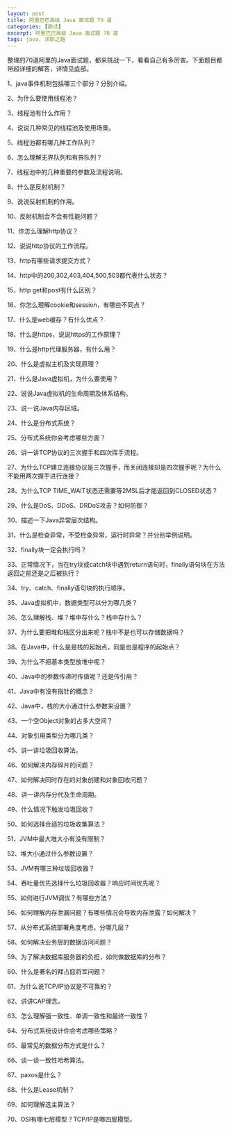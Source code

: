 ```yaml
---
layout: post
title: 阿里巴巴高级 Java 面试题 70 道
categories: [面试]
excerpt: 阿里巴巴高级 Java 面试题 70 道
tags: java, 求职之路
---
```

整理的70道阿里的Java面试题，都来挑战一下，看看自己有多厉害。下面题目都带超详细的解答，详情见底部。

1、java事件机制包括哪三个部分？分别介绍。

2、为什么要使用线程池？

3、线程池有什么作用？

4、说说几种常见的线程池及使用场景。

5、线程池都有哪几种工作队列？

6、怎么理解无界队列和有界队列？

7、线程池中的几种重要的参数及流程说明。

8、什么是反射机制？

9、说说反射机制的作用。

10、反射机制会不会有性能问题？

11、你怎么理解http协议？

12、说说http协议的工作流程。

13、http有哪些请求提交方式？

14、http中的200,302,403,404,500,503都代表什么状态？

15、http get和post有什么区别？

16、你怎么理解cookie和session，有哪些不同点？

17、什么是web缓存？有什么优点？

18、什么是https，说说https的工作原理？

19、什么是http代理服务器，有什么用？

20、什么是虚拟主机及实现原理？

21、什么是Java虚拟机，为什么要使用？

22、说说Java虚拟机的生命周期及体系结构。

23、说一说Java内存区域。

24、什么是分布式系统？

25、分布式系统你会考虑哪些方面？

26、讲一讲TCP协议的三次握手和四次挥手流程。

27、为什么TCP建立连接协议是三次握手，而关闭连接却是四次握手呢？为什么不能用两次握手进行连接？

28、为什么TCP TIME_WAIT状态还需要等2MSL后才能返回到CLOSED状态？

29、什么是DoS、DDoS、DRDoS攻击？如何防御？

30、描述一下Java异常层次结构。

31、什么是检查异常，不受检查异常，运行时异常？并分别举例说明。

32、finally块一定会执行吗？

33、正常情况下，当在try块或catch块中遇到return语句时，finally语句块在方法返回之前还是之后被执行？

34、try、catch、finally语句块的执行顺序。

35、Java虚拟机中，数据类型可以分为哪几类？

36、怎么理解栈、堆？堆中存什么？栈中存什么？

37、为什么要把堆和栈区分出来呢？栈中不是也可以存储数据吗？

38、在Java中，什么是是栈的起始点，同是也是程序的起始点？

39、为什么不把基本类型放堆中呢？

40、Java中的参数传递时传值呢？还是传引用？

41、Java中有没有指针的概念？

42、Java中，栈的大小通过什么参数来设置？

43、一个空Object对象的占多大空间？

44、对象引用类型分为哪几类？

45、讲一讲垃圾回收算法。

46、如何解决内存碎片的问题？

47、如何解决同时存在的对象创建和对象回收问题？

48、讲一讲内存分代及生命周期。

49、什么情况下触发垃圾回收？

50、如何选择合适的垃圾收集算法？

51、JVM中最大堆大小有没有限制？

52、堆大小通过什么参数设置？

53、JVM有哪三种垃圾回收器？

54、吞吐量优先选择什么垃圾回收器？响应时间优先呢？

55、如何进行JVM调优？有哪些方法？

56、如何理解内存泄漏问题？有哪些情况会导致内存泄露？如何解决？

57、从分布式系统部署角度考虑，分哪几层？

58、如何解决业务层的数据访问问题？

59、为了解决数据库服务器的负担，如何做数据库的分布？

60、什么是著名的拜占庭将军问题？

61、为什么说TCP/IP协议是不可靠的？

62、讲讲CAP理念。

63、怎么理解强一致性、单调一致性和最终一致性？

64、分布式系统设计你会考虑哪些策略？

65、最常见的数据分布方式是什么？

66、谈一谈一致性哈希算法。

67、paxos是什么？

68、什么是Lease机制？

69、如何理解选主算法？

70、OSI有哪七层模型？TCP/IP是哪四层模型。



